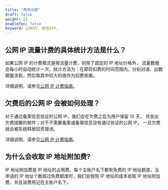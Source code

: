```yaml
---
title: "费用问题"
draft: false
weight: 15
enableToc: false
keyword: 公网IP, 弹性EIP, 
---
```


## 公网 IP 流量计费的具体统计方法是什么？

如果公网 IP 的计费模式是按流量计费，则除了固定的 IP 地址价格外， 流量数据会每小时自动统计一次，统计方法为：在即将扣费的时间范围内，分别对进、出数据量求和，然后取其中较大的值作为扣费依据。

详细说明，请参见[公网 IP 计费指南](../../billing/price/)。

## 欠费后的公网 IP 会被如何处理？

对于通过备案信息验证的公网 IP，我们会在欠费之后为用户保留 10 天， 并发出欠费提醒的邮件；对于不需要备案或备案信息没有通过验证的公网 IP， 一旦欠费就会被系统释放回资源池。

详细说明，请参见[公网 IP 计费指南](../../billing/price/#资源欠费)。

## 为什么会收取 IP 地址附加费?

IP 地址附加费是 IP 地址的占用费。每个主账户名下都有免费的 IP 地址额度，当申请的 IP 地址个数超过免费额度时，我们会按照 IP 地址的成本收取 IP 地址附加费，并且该费用记在主账户名下。


